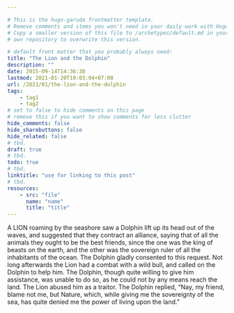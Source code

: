 ```yaml
---

# This is the hugo-garuda frontmatter template.
# Remove comments and items you won't need in your daily work with Hugo.
# Copy a smaller version of this file to /archetypes/default.md in your
# own repository to overwrite this version.

# default front matter that you probably always need:
title: "The Lion and the Dolphin"
description: ""
date: 2015-09-14T14:36:38
lastmod: 2021-01-20T19:03:04+07:00
url: /2021/01/the-lion-and-the-dolphin
tags:
    - tag1
    - tag2
# set to false to hide comments on this page
# remove this if you want to show comments for less clutter
hide_comments: false
hide_sharebuttons: false
hide_related: false
# tbd.
draft: true
# tbd.
todo: true
# tbd.
linktitle: "use for linking to this post"
# tbd.
resources:
    - src: "file"
      name: "name"
      title: "title"
---
```

A LION roaming by the seashore saw a Dolphin lift up its head out of the waves, and suggested that they contract an alliance, saying that of all the animals they ought to be the best friends, since the one was the king of beasts on the earth, and the other was the sovereign ruler of all the inhabitants of the ocean. The Dolphin gladly consented to this request. Not long afterwards the Lion had a combat with a wild bull, and called on the Dolphin to help him. The Dolphin, though quite willing to give him assistance, was unable to do so, as he could not by any means reach the land. The Lion abused him as a traitor. The Dolphin replied, “Nay, my friend, blame not me, but Nature, which, while giving me the sovereignty of the sea, has quite denied me the power of living upon the land.”
